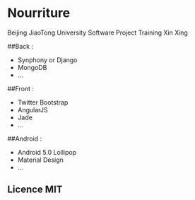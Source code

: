 # Nourriture

Beijing JiaoTong University
Software Project Training
Xin Xing

##Back : 

- Synphony or Django
- MongoDB
- ...

##Front : 

- Twitter Bootstrap
- AngularJS
- Jade
- ...

##Android :

- Android 5.0 Lollipop
- Material Design
- ...


## Licence MIT

